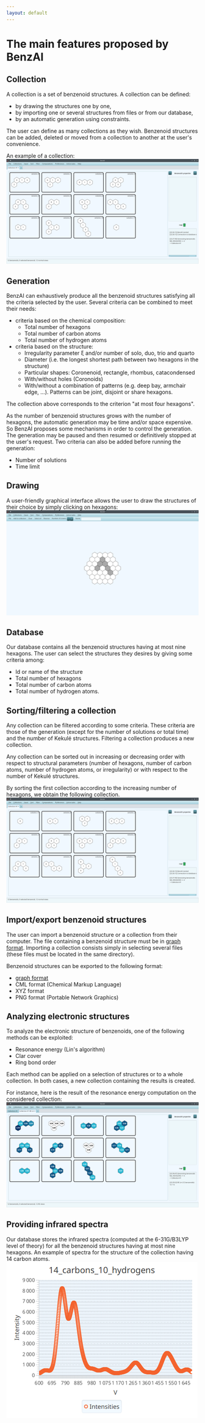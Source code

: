 ```yaml
---
layout: default
---
```


# The main features proposed by BenzAI


## Collection

A collection is a set of benzenoid structures. A collection can be defined:
* by drawing the structures one by one, 
* by importing one or several structures from files or from our database,
* by an automatic generation using constraints.

The user can define as many collections as they wish.
Benzenoid structures can be added, deleted or moved from a collection to another at the user's convenience.

An example of a collection:
![An example of a collection](gallery/collection.png)


## Generation

BenzAI can exhaustively produce all the benzenoid structures satisfying all the criteria selected by the user.
Several criteria can be combined to meet their needs:
* criteria based on the chemical composition:
  * Total number of hexagons
  * Total number of carbon atoms
  * Total number of hydrogen atoms
* criteria based on the structure:
  * Irregularity parameter ξ and/or number of solo, duo, trio and quarto
  * Diameter (i.e. the longest shortest path between two hexagons in the structure) 
  * Particular shapes: Coronenoid, rectangle, rhombus, catacondensed
  * With/without holes (Coronoids)
  * With/without a combination of patterns (e.g. deep bay, armchair edge, ...). Patterns can be joint, disjoint or share hexagons.

The collection above corresponds to the criterion "at most four hexagons".

As the number of benzenoid structures grows with the number of hexagons, the automatic generation may be time and/or space expensive. 
So BenzAI proposes some mechanisms in order to control the generation. The generation may be paused and then resumed or definitively stopped at the user's request.
Two criteria can also be added before running the generation:
* Number of solutions
* Time limit


## Drawing
A user-friendly graphical interface allows the user to draw the structures of their choice by simply clicking on hexagons:
![The drawing interface](gallery/drawing_interface.png)


## Database
Our database contains all the benzenoid structures having at most nine hexagons. The user can select the structures they desires by giving some criteria among:
* Id or name of the structure
* Total number of hexagons
* Total number of carbon atoms
* Total number of hydrogen atoms.


## Sorting/filtering a collection
Any collection can be filtered according to some criteria. These criteria are those of the generation (except for the number of solutions or total time) and the number of Kekulé structures. 
Filtering a collection produces a new collection.

Any collection can be sorted out in increasing or decreasing order with respect to structural parameters (number of hexagons, number of carbon atoms, number of hydrogen atoms, or irregularity) or with respect to the 
number of Kekulé structures.

By sorting the first collection according to the increasing number of hexagons, we obtain the following collection.
![An example of a sorted collection](gallery/collection_sorted.png)


## Import/export benzenoid structures
The user can import a benzenoid structure or a collection from their computer. The file containing a benzenoid structure must be in [graph format](graph_format). 
Importing a collection consists simply in selecting several files (these files must be located in the same directory).

Benzenoid structures can be exported to the following format:
* [graph format](graph_format)
* CML format (Chemical Markup Language)
* XYZ format
* PNG format (Portable Network Graphics)


## Analyzing electronic structures
To analyze the electronic structure of benzenoids, one of the following methods can be exploited:
* Resonance energy (Lin's algorithm)
* Clar cover
* Ring bond order

Each method can be applied on a selection of structures or to a whole collection. In both cases, a new collection containing the results is created.

For instance, here is the result of the resonance energy computation on the considered collection:
![Computation of resonance energy](gallery/resonance_energy.png)


## Providing infrared spectra
Our database stores the infrared spectra (computed at the 6-31G/B3LYP level of theory) for all the benzenoid structures having at most nine hexagons.
An example of spectra for the structure of the collection having 14 carbon atoms.
![Infrared spectra](gallery/14_carbons_10_hydrogens.png)
